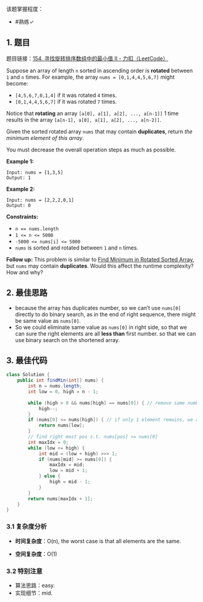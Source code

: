 
该题掌握程度：
- #熟练✓


## 1. 题目
题目链接：[154. 寻找旋转排序数组中的最小值 II - 力扣（LeetCode）](https://leetcode.cn/problems/find-minimum-in-rotated-sorted-array-ii/)

Suppose an array of length `n` sorted in ascending order is **rotated** between `1` and `n` times. For example, the array `nums = [0,1,4,4,5,6,7]` might become:

- `[4,5,6,7,0,1,4]` if it was rotated `4` times.
- `[0,1,4,4,5,6,7]` if it was rotated `7` times.

Notice that **rotating** an array `[a[0], a[1], a[2], ..., a[n-1]]` 1 time results in the array `[a[n-1], a[0], a[1], a[2], ..., a[n-2]]`.

Given the sorted rotated array `nums` that may contain **duplicates**, return *the minimum element of this array*.

You must decrease the overall operation steps as much as possible.

 

**Example 1:**

```
Input: nums = [1,3,5]
Output: 1
```

**Example 2:**

```
Input: nums = [2,2,2,0,1]
Output: 0
```

 

**Constraints:**

- `n == nums.length`
- `1 <= n <= 5000`
- `-5000 <= nums[i] <= 5000`
- `nums` is sorted and rotated between `1` and `n` times.

 

**Follow up:** This problem is similar to [Find Minimum in Rotated Sorted Array](https://leetcode.com/problems/find-minimum-in-rotated-sorted-array/description/), but `nums` may contain **duplicates**. Would this affect the runtime complexity? How and why?



## 2. 最佳思路

- because the array has duplicates number, so we can’t use `nums[0]` directly to do binary search, as in the end of right sequence, there might be same value as `nums[0]`. 
- So we could eliminate same value as `nums[0]` in right side, so that we can sure the right elements are all **less than** first number. so that we can use binary search on the shortened array.


## 3. 最佳代码

```java
class Solution {
    public int findMin(int[] nums) {
        int n = nums.length;
        int low = 0, high = n - 1;
        
        while (high > 0 && nums[high] == nums[0]) { // remove same number as nums[0] in the right side
            high--;
        }
        if (nums[0] <= nums[high]) { // if only 1 element remains, we also need to return here.
            return nums[low];
        }
        // find right most pos s.t. nums[pos] >= nums[0]
        int maxIdx = 0;
        while (low <= high) {
            int mid = (low + high) >>> 1;
            if (nums[mid] >= nums[0]) {
                maxIdx = mid;
                low = mid + 1;
            } else {
                high = mid - 1;
            }
        }
        return nums[maxIdx + 1];
    }
}
```

### 3.1 复杂度分析

- **时间复杂度**：O(n), the worst case is that all elements are the same. 
  
- **空间复杂度**：O(1)

### 3.2 特别注意

- 算法思路：easy.
- 实现细节：mid.
